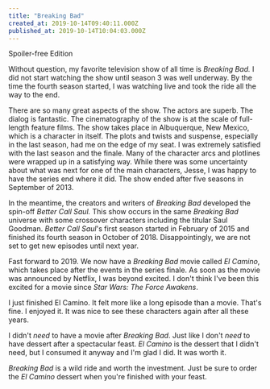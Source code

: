 ```yaml
---
title: "Breaking Bad"
created_at: 2019-10-14T09:40:11.000Z
published_at: 2019-10-14T10:04:03.000Z
---
```

Spoiler-free Edition

Without question, my favorite television show of all time is _Breaking Bad._ I did not start watching the show until season 3 was well underway. By the time the fourth season started, I was watching live and took the ride all the way to the end.

There are so many great aspects of the show. The actors are superb. The dialog is fantastic. The cinematography of the show is at the scale of full-length feature films. The show takes place in Albuquerque, New Mexico, which is a character in itself. The plots and twists and suspense, especially in the last season, had me on the edge of my seat. I was extremely satisfied with the last season and the finale. Many of the character arcs and plotlines were wrapped up in a satisfying way. While there was some uncertainty about what was next for one of the main characters, Jesse, I was happy to have the series end where it did. The show ended after five seasons in September of 2013. 

In the meantime, the creators and writers of _Breaking Bad_ developed the spin-off _Better Call Saul._ This show occurs in the same _Breaking Bad_ universe with some crossover characters including the titular Saul Goodman. _Better Call Saul_'s first season started in February of 2015 and finished its fourth season in October of 2018. Disappointingly, we are not set to get new episodes until next year.

Fast forward to 2019. We now have a _Breaking Bad_ movie called _El Camino_, which takes place after the events in the series finale. As soon as the movie was announced by Netflix, I was beyond excited. I don't think I've been this excited for a movie since _Star Wars: The Force Awakens_. 

I just finished El Camino. It felt more like a long episode than a movie. That's fine. I enjoyed it. It was nice to see these characters again after all these years. 

I didn't _need_ to have a movie after _Breaking Bad_. Just like I don't _need_ to have dessert after a spectacular feast. _El Camino_ is the dessert that I didn't need, but I consumed it anyway and I'm glad I did. It was worth it.

_Breaking Bad_ is a wild ride and worth the investment. Just be sure to order the _El Camino_ dessert when you're finished with your feast.
